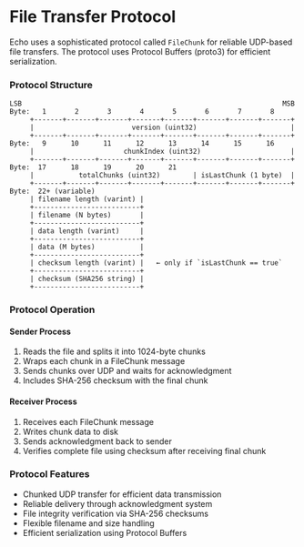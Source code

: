 # File Transfer Protocol

Echo uses a sophisticated protocol called `FileChunk` for reliable UDP-based file transfers. The protocol uses Protocol Buffers (proto3) for efficient serialization.

### Protocol Structure

```
LSB                                                                MSB
Byte:   1       2       3       4       5       6       7       8
     +-------+-------+-------+-------+-------+-------+-------+-------+
     |                        version (uint32)                       |
     +-------+-------+-------+-------+-------+-------+-------+-------+
Byte:   9      10      11      12      13      14      15      16
     |                      chunkIndex (uint32)                      |
     +-------+-------+-------+-------+-------+-------+-------+-------+
Byte:  17      18      19      20      21
     |           totalChunks (uint32)        | isLastChunk (1 byte)  |
     +-------+-------+-------+-------+-------+-------+-------+-------+
Byte:  22+ (variable)
     | filename length (varint) |
     +--------------------------+
     | filename (N bytes)       |
     +--------------------------+
     | data length (varint)     |
     +--------------------------+
     | data (M bytes)           |
     +--------------------------+
     | checksum length (varint) |   ← only if `isLastChunk == true`
     +--------------------------+
     | checksum (SHA256 string) |
     +--------------------------+
```

### Protocol Operation

#### Sender Process
1. Reads the file and splits it into 1024-byte chunks
2. Wraps each chunk in a FileChunk message
3. Sends chunks over UDP and waits for acknowledgment
4. Includes SHA-256 checksum with the final chunk

#### Receiver Process
1. Receives each FileChunk message
2. Writes chunk data to disk
3. Sends acknowledgment back to sender
4. Verifies complete file using checksum after receiving final chunk

### Protocol Features
- Chunked UDP transfer for efficient data transmission
- Reliable delivery through acknowledgment system
- File integrity verification via SHA-256 checksums
- Flexible filename and size handling
- Efficient serialization using Protocol Buffers
